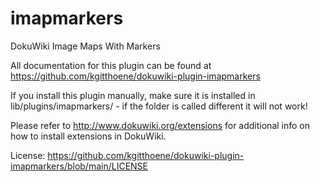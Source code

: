 # imapmarkers
DokuWiki Image Maps With Markers

All documentation for this plugin can be found at
https://github.com/kgitthoene/dokuwiki-plugin-imapmarkers

If you install this plugin manually, make sure it is installed in
lib/plugins/imapmarkers/ - if the folder is called different it
will not work!

Please refer to http://www.dokuwiki.org/extensions for additional info
on how to install extensions in DokuWiki.

License: https://github.com/kgitthoene/dokuwiki-plugin-imapmarkers/blob/main/LICENSE
